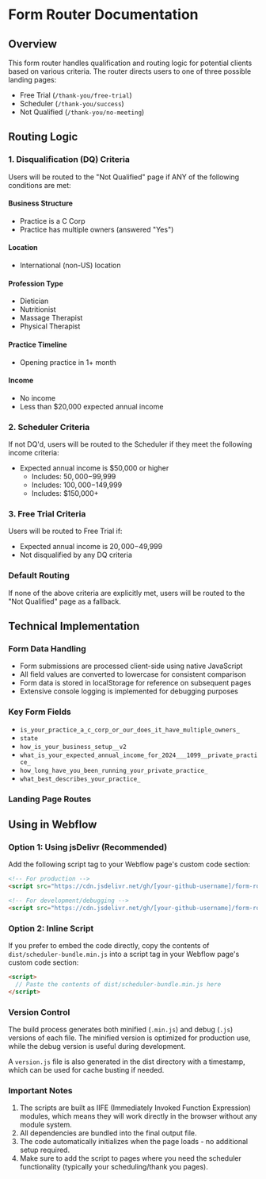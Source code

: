 # Form Router Documentation

## Overview

This form router handles qualification and routing logic for potential clients based on various criteria. The router directs users to one of three possible landing pages:

- Free Trial (`/thank-you/free-trial`)
- Scheduler (`/thank-you/success`)
- Not Qualified (`/thank-you/no-meeting`)

## Routing Logic

### 1. Disqualification (DQ) Criteria

Users will be routed to the "Not Qualified" page if ANY of the following conditions are met:

#### Business Structure

- Practice is a C Corp
- Practice has multiple owners (answered "Yes")

#### Location

- International (non-US) location

#### Profession Type

- Dietician
- Nutritionist
- Massage Therapist
- Physical Therapist

#### Practice Timeline

- Opening practice in 1+ month

#### Income

- No income
- Less than $20,000 expected annual income

### 2. Scheduler Criteria

If not DQ'd, users will be routed to the Scheduler if they meet the following income criteria:

- Expected annual income is $50,000 or higher
  - Includes: $50,000-$99,999
  - Includes: $100,000-$149,999
  - Includes: $150,000+

### 3. Free Trial Criteria

Users will be routed to Free Trial if:

- Expected annual income is $20,000-$49,999
- Not disqualified by any DQ criteria

### Default Routing

If none of the above criteria are explicitly met, users will be routed to the "Not Qualified" page as a fallback.

## Technical Implementation

### Form Data Handling

- Form submissions are processed client-side using native JavaScript
- All field values are converted to lowercase for consistent comparison
- Form data is stored in localStorage for reference on subsequent pages
- Extensive console logging is implemented for debugging purposes

### Key Form Fields

- `is_your_practice_a_c_corp_or_our_does_it_have_multiple_owners_`
- `state`
- `how_is_your_business_setup__v2`
- `what_is_your_expected_annual_income_for_2024___1099__private_practice_`
- `how_long_have_you_been_running_your_private_practice_`
- `what_best_describes_your_practice_`

### Landing Page Routes

## Using in Webflow

### Option 1: Using jsDelivr (Recommended)

Add the following script tag to your Webflow page's custom code section:

```html
<!-- For production -->
<script src="https://cdn.jsdelivr.net/gh/[your-github-username]/form-router@main/dist/scheduler-bundle.min.js"></script>

<!-- For development/debugging -->
<script src="https://cdn.jsdelivr.net/gh/[your-github-username]/form-router@main/dist/scheduler-bundle.js"></script>
```

### Option 2: Inline Script

If you prefer to embed the code directly, copy the contents of `dist/scheduler-bundle.min.js` into a script tag in your Webflow page's custom code section:

```html
<script>
  // Paste the contents of dist/scheduler-bundle.min.js here
</script>
```

### Version Control

The build process generates both minified (`.min.js`) and debug (`.js`) versions of each file. The minified version is optimized for production use, while the debug version is useful during development.

A `version.js` file is also generated in the dist directory with a timestamp, which can be used for cache busting if needed.

### Important Notes

1. The scripts are built as IIFE (Immediately Invoked Function Expression) modules, which means they will work directly in the browser without any module system.
2. All dependencies are bundled into the final output file.
3. The code automatically initializes when the page loads - no additional setup required.
4. Make sure to add the script to pages where you need the scheduler functionality (typically your scheduling/thank you pages).
